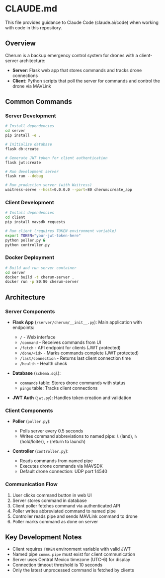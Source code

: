 # CLAUDE.md

This file provides guidance to Claude Code (claude.ai/code) when working with code in this repository.

## Overview

Cherum is a backup emergency control system for drones with a client-server architecture:
- **Server**: Flask web app that stores commands and tracks drone connections
- **Client**: Python scripts that poll the server for commands and control the drone via MAVLink

## Common Commands

### Server Development

```bash
# Install dependencies
cd server
pip install -e .

# Initialize database
flask db:create

# Generate JWT token for client authentication
flask jwt:create

# Run development server
flask run --debug

# Run production server (with Waitress)
waitress-serve --host=0.0.0.0 --port=80 cherum:create_app
```

### Client Development

```bash
# Install dependencies
cd client
pip install mavsdk requests

# Run client (requires TOKEN environment variable)
export TOKEN="your-jwt-token-here"
python poller.py &
python controller.py
```

### Docker Deployment

```bash
# Build and run server container
cd server
docker build -t cherum-server .
docker run -p 80:80 cherum-server
```

## Architecture

### Server Components

- **Flask App** (`/server/cherum/__init__.py`): Main application with endpoints:
  - `/` - Web interface
  - `/command` - Receives commands from UI
  - `/fetch` - API endpoint for clients (JWT protected)
  - `/done/<id>` - Marks commands complete (JWT protected)
  - `/last/connection` - Returns last client connection time
  - `/health` - Health check

- **Database** (`schema.sql`):
  - `commands` table: Stores drone commands with status
  - `pings` table: Tracks client connections

- **JWT Auth** (`jwt.py`): Handles token creation and validation

### Client Components

- **Poller** (`poller.py`): 
  - Polls server every 0.5 seconds
  - Writes command abbreviations to named pipe: `l` (land), `h` (hold/loiter), `r` (return to launch)
  
- **Controller** (`controller.py`):
  - Reads commands from named pipe
  - Executes drone commands via MAVSDK
  - Default drone connection: UDP port 14540

### Communication Flow

1. User clicks command button in web UI
2. Server stores command in database
3. Client poller fetches command via authenticated API
4. Poller writes abbreviated command to named pipe
5. Controller reads pipe and sends MAVLink command to drone
6. Poller marks command as done on server

## Key Development Notes

- Client requires `TOKEN` environment variable with valid JWT
- Named pipe `comms.pipe` must exist for client communication
- Server uses Central Mexico timezone (UTC-6) for display
- Connection timeout threshold is 10 seconds
- Only the latest unprocessed command is fetched by clients
